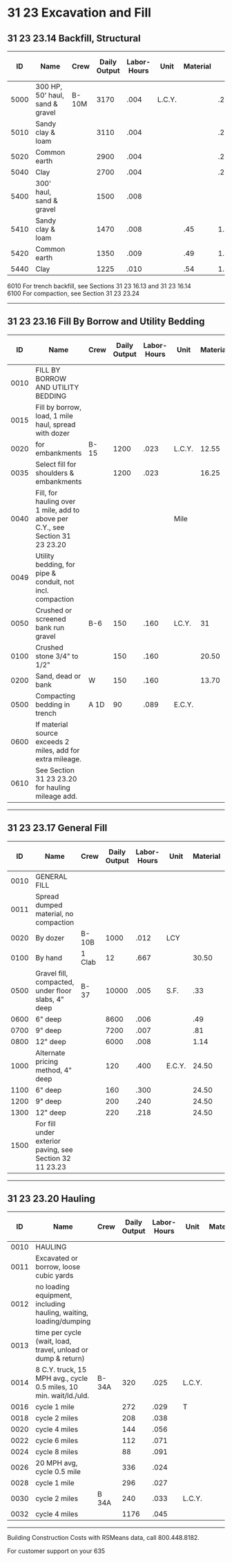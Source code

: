 # 31 23 Excavation and Fill

## 31 23 23.14 Backfill, Structural

| ID    | Name                                 | Crew   | Daily Output | Labor-Hours | Unit   | Material | Labor    | Equipment | Total   | Total Incl O&P |
|-------|--------------------------------------|--------|-------------|-------------|--------|----------|----------|-----------|---------|----------------|
| 5000  | 300 HP, 50' haul, sand & gravel      | B-10M  | 3170        | .004        | L.C.Y. |          | .212A444 | .51       | .721    | .88            |
| 5010  | Sandy clay & loam                    |        | 3110        | .004        |        |          | .21      | .52       | .73     | .90            |
| 5020  | Common earth                        |        | 2900        | .004        |        |          | .23      | .56       | .79     | .96            |
| 5040  | Clay                                 |        | 2700        | .004        |        |          | .25      | .60       | .85     | 1.03           |
| 5400  | 300' haul, sand & gravel             |        | 1500        | .008        |        |          |          | 1.09      | 1.53    | 1.86           |
| 5410  | Sandy clay & loam                    |        | 1470        | .008        |        | .45      | 1.11     | 1.56      | 1.89    |                |
| 5420  | Common earth                        |        | 1350        | .009        |        | .49      | 1.21     | 1.70      | 2.06    |                |
| 5440  | Clay                                 |        | 1225        | .010        |        | .54      | 1.33     | 1.87      | 2.27    |                |

6010 For trench backfill, see Sections 31 23 16.13 and 31 23 16.14  
6100 For compaction, see Section 31 23 23.24  

---

## 31 23 23.16 Fill By Borrow and Utility Bedding

| ID    | Name                                         | Crew   | Daily Output | Labor-Hours | Unit   | Material | Labor | Equipment | Total  | Total Incl O&P |
|-------|----------------------------------------------|--------|-------------|-------------|--------|----------|-------|-----------|--------|----------------|
| 0010  | FILL BY BORROW AND UTILITY BEDDING           |        |             |             |        |          |       |           |        |                |
| 0015  | Fill by borrow, load, 1 mile haul, spread with dozer |        |             |             |        |          |       |           | 1226   |                |
| 0020  | for embankments                             | B-15   | 1200        | .023        | L.C.Y. | 12.55    | 1.26  | 2.40      | 16.21  | 18.30          |
| 0035  | Select fill for shoulders & embankments      |        | 1200        | .023        |        | 16.25    | 1.26  | 2.40      | 19.91  | 22.50          |
| 0040  | Fill, for hauling over 1 mile, add to above per C.Y., see Section 31 23 23.20 |        |           |             | Mile   |          |       |           | 1.41   | 1.73           |
| 0049  | Utility bedding, for pipe & conduit, not incl. compaction |        |             |             |        |          |       |           |        |                |
| 0050  | Crushed or screened bank run gravel          | B-6    | 150         | .160        | LC.Y.  | 31       | 7.90  | 2.19      | 41.09  | 48             |
| 0100  | Crushed stone 3/4" to 1/2"                  |        | 150         | .160        |        | 20.50    | 7.90  | 2.19      | 30.59  | 36.50          |
| 0200  | Sand, dead or bank                          | W      | 150         | .160        |        | 13.70    | 7.90  | 2.19      | 23.79  | 29.50          |
| 0500  | Compacting bedding in trench                | A 1D   | 90          | .089        | E.C.Y. |          | 4.05  | 1.25      | 5.30   | 7.45           |
| 0600  | If material source exceeds 2 miles, add for extra mileage. |        |             |             |        |          |       |           |        |                |
| 0610  | See Section 31 23 23.20 for hauling mileage add. |        |             |             |        |          |       |           |        |                |

---

## 31 23 23.17 General Fill

| ID    | Name                                         | Crew   | Daily Output | Labor-Hours | Unit   | Material | Labor | Equipment | Total  | Total Incl O&P |
|-------|----------------------------------------------|--------|-------------|-------------|--------|----------|-------|-----------|--------|----------------|
| 0010  | GENERAL FILL                                |        |             |             |        |          |       |           |        |                |
| 0011  | Spread dumped material, no compaction        |        |             |             |        |          |       |           |        |                |
| 0020  | By dozer                                    | B-10B  | 1000        | .012        | LCY    |          | .67   | 1.35      | 2.02   | 2.47           |
| 0100  | By hand                                     | 1 Clab | 12          | .667        |        | 30.50    |       |           | 30.50  | 45.50          |
| 0500  | Gravel fill, compacted, under floor slabs, 4" deep | B-37   | 10000       | .005        | S.F.   | .33      | .23   | .03       | .59    | .73            |
| 0600  | 6" deep                                     |        | 8600        | .006        |        | .49      | .27   | .03       | .79    | .97            |
| 0700  | 9" deep                                     |        | 7200        | .007        |        | .81      | .32   | .04       | 1.17   | 1.40           |
| 0800  | 12" deep                                    |        | 6000        | .008        |        | 1.14     | .38   | .04       | 1.56   | 1.87           |
| 1000  | Alternate pricing method, 4" deep            |        | 120         | .400        | E.C.Y. | 24.50    | 19.15 | 2.20      | 45.85  | 58             |
| 1100  | 6" deep                                     |        | 160         | .300        |        | 24.50    | 14.35 | 1.65      | 40.50  | 50.50          |
| 1200  | 9" deep                                     |        | 200         | .240        |        | 24.50    | 11.50 | 1.32      | 37.32  | 45.50          |
| 1300  | 12" deep                                    |        | 220         | .218        |        | 24.50    | 10.45 | 1.20      | 36.15  | 44             |
| 1500  | For fill under exterior paving, see Section 32 11 23.23 |        |             |             |        |          |       |           |        |                |

---

## 31 23 23.20 Hauling

| ID    | Name                                         | Crew   | Daily Output | Labor-Hours | Unit   | Material | Labor | Equipment | Total  | Total Incl O&P |
|-------|----------------------------------------------|--------|-------------|-------------|--------|----------|-------|-----------|--------|----------------|
| 0010  | HAULING                                     |        |             |             |        |          |       |           |        |                |
| 0011  | Excavated or borrow, loose cubic yards       |        |             |             |        |          |       |           |        |                |
| 0012  | no loading equipment, including hauling, waiting, loading/dumping |        |             |             |        |          |       |           |        |                |
| 0013  | time per cycle (wait, load, travel, unload or dump & return) |        |             |             |        |          |       |           |        |                |
| 0014  | 8 C.Y. truck, 15 MPH avg., cycle 0.5 miles, 10 min. wait/ld./uld. | B-34A  | 320         | .025        | L.C.Y. |          | 1.33  | 1.23      | 2.56   | 3.33           |
| 0016  | cycle 1 mile                                 |        | 272         | .029        | T      |          | 1.56  | 1.44      | 3      | 3.92           |
| 0018  | cycle 2 miles                                |        | 208         | .038        |        |          | 2.04  | 1.88      | 3.92   | 5.10           |
| 0020  | cycle 4 miles                                |        | 144         | .056        |        |          | 2.95  | 2.72      | 5.67   | 7.40           |
| 0022  | cycle 6 miles                                |        | 112         | .071        |        |          | 3.79  | 3.50      | 7.29   | 9.50           |
| 0024  | cycle 8 miles                                |        | 88          | .091        |        |          | 4.82  | 4.45      | 9.27   | 12.10          |
| 0026  | 20 MPH avg, cycle 0.5 mile                   |        | 336         | .024        |        |          | 1.26  | 1.17      | 2.43   | 3.17           |
| 0028  | cycle 1 mile                                 |        | 296         | .027        |        |          | 1.43  | 1.32      | 2.75   | 3.60           |
| 0030  | cycle 2 miles                                | B 34A  | 240         | .033        | L.C.Y. |          | 1.77  | 1.63      | 3.40   | 4.44           |
| 0032  | cycle 4 miles                                |        | 1176        | .045        |        |          | 2.41  | 2.23      | 4.64   | 6.05           |

---

Building Construction Costs with RSMeans data, call 800.448.8182.

For customer support on your 635